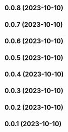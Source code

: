 ## 0.0.8 (2023-10-10)



## 0.0.7 (2023-10-10)



## 0.0.6 (2023-10-10)



## 0.0.5 (2023-10-10)



## 0.0.4 (2023-10-10)



## 0.0.3 (2023-10-10)

## 0.0.2 (2023-10-10)

## 0.0.1 (2023-10-10)
